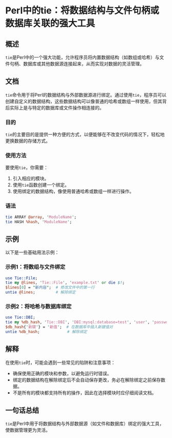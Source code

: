 <!--
Meta Description: # Perl中的tie：将数据结构与文件句柄或数据库关联的强大工具 ## 概述 `tie`是Perl中的一个强大功能，允许程序员将内置数据结构（如数组或哈希）与文件句柄、数据库或其他数据源连接起来，从而实现对数据的灵活管理。 ## 文档 `tie`命令用于将Perl的数据结构与外部数据源进行绑定。通...
Meta Keywords: tie, perl, lines, dbi, db_hash
-->

# Perl中的tie：将数据结构与文件句柄或数据库关联的强大工具

## 概述
`tie`是Perl中的一个强大功能，允许程序员将内置数据结构（如数组或哈希）与文件句柄、数据库或其他数据源连接起来，从而实现对数据的灵活管理。

## 文档
`tie`命令用于将Perl的数据结构与外部数据源进行绑定。通过使用`tie`，程序员可以创建自定义的数据结构，这些数据结构可以像普通的哈希或数组一样使用，但其背后实际上是与特定的数据库或文件操作相连接的。

### 目的
`tie`的主要目的是提供一种方便的方式，以便能够在不改变代码的情况下，轻松地更换数据的存储方式。

### 使用方法
要使用`tie`，你需要：
1. 引入相应的模块。
2. 使用`tie`函数创建一个绑定。
3. 使用绑定的数据结构，像使用普通哈希或数组一样进行操作。

### 语法
```perl
tie ARRAY @array, 'ModuleName';
tie HASH %hash, 'ModuleName';
```

## 示例
以下是一些基础用法示例：

### 示例1：将数组与文件绑定
```perl
use Tie::File;
tie my @lines, 'Tie::File', 'example.txt' or die $!;
$lines[0] = "新内容";  # 修改文件中的第一行
untie @lines;         # 解除绑定
```

### 示例2：将哈希与数据库绑定
```perl
use Tie::DBI;
tie my %db_hash, 'Tie::DBI', 'DBI:mysql:database=test', 'user', 'password' or die $!;
$db_hash{'新键'} = '新值';  # 在数据库中插入新键值对
untie %db_hash;            # 解除绑定
```

## 解释
在使用`tie`时，可能会遇到一些常见的陷阱和注意事项：
- 确保使用正确的模块和参数，以避免运行时错误。
- 绑定的数据结构在解除绑定后不会自动保存更改，务必在解除绑定之前保存数据。
- 不是所有的模块都支持所有的操作，因此在选择模块时应仔细阅读文档。

## 一句话总结
`tie`是Perl中用于将数据结构与外部数据源（如文件和数据库）绑定的强大工具，使数据管理更为灵活。